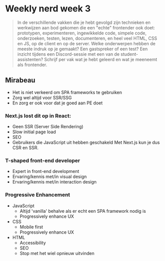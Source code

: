 # Weekly nerd week 3
> In de verschillende vakken die je hebt gevolgd zijn technieken en werkwijzen aan bod gekomen die een "echte" frontender ook doet: prototypen, experimenteren, ingewikkelde code, simpele code, onderzoeken, testen, lezen, documenteren, en heel veel HTML, CSS en JS, op de client en op de server. Welke onderwerpen hebben de meeste indruk op je gemaakt? Een gastspreker of een test? Een inzicht tijdens een Discord-sessie met een van de student-assistenten? Schrijf per vak wat je hebt geleerd en wat je meeneemt als frontender.

## Mirabeau
- Het is niet verkeerd om SPA frameworks te gebruiken
- Zorg wel altijd voor SSR/SSG
- En zorg er ook voor dat je goed aan PE doet

### Next.js lost dit op in React:
- Geen SSR (Server Side Rendering)
- Slow initial page load
- SEO
- Gebruikers die JavaScript uit hebben geschakeld
Met Next.js kun je dus CSR en SSR.

### T-shaped front-end developer
- Expert in front-end development
- Ervaring/kennis met/in visual design
- Ervaring/kennis met/in interaction design

### Progressive Enhancement
- JavaScript
    - Altijd 'vanilla' behalve als er echt een SPA framework nodig is
    - Progressively enhance UX
- CSS
    - Mobile first
    - Progressively enhance UX
- HTML
    - Accessibility
    - SEO
    - Stop met het wiel opnieuw uitvinden
